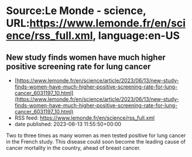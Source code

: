 # Source:Le Monde - science, URL:https://www.lemonde.fr/en/science/rss_full.xml, language:en-US

## New study finds women have much higher positive screening rate for lung cancer
 - [https://www.lemonde.fr/en/science/article/2023/06/13/new-study-finds-women-have-much-higher-positive-screening-rate-for-lung-cancer_6031197_10.html](https://www.lemonde.fr/en/science/article/2023/06/13/new-study-finds-women-have-much-higher-positive-screening-rate-for-lung-cancer_6031197_10.html)
 - RSS feed: https://www.lemonde.fr/en/science/rss_full.xml
 - date published: 2023-06-13 11:55:50+00:00

Two to three times as many women as men tested positive for lung cancer in the French study. This disease could soon become the leading cause of cancer mortality in the country, ahead of breast cancer.

